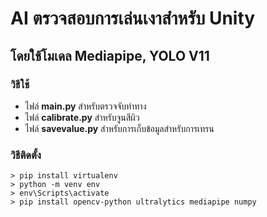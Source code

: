 # AI ตรวจสอบการเล่นเงาสำหรับ Unity
## โดยใช้โมเดล Mediapipe, YOLO V11

### วิธีใช้
* ไฟล์ **main.py** สำหรับตรวจจับท่าทาง
* ไฟล์ **calibrate.py** สำหรับจูนสีผิว
* ไฟล์ **savevalue.py** สำหรับการเก็บข้อมูลสำหรับการเทรน
### วิธีติดตั้ง
```
> pip install virtualenv
> python -m venv env
> env\Scripts\activate
> pip install opencv-python ultralytics mediapipe numpy



```
